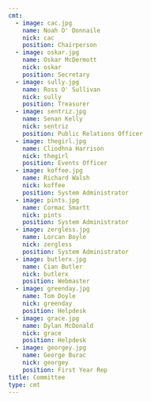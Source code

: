 ```yaml
---
cmt:
  - image: cac.jpg
    name: Noah O' Donnaile
    nick: cac
    position: Chairperson
  - image: oskar.jpg
    name: Oskar McDermott
    nick: oskar
    position: Secretary
  - image: sully.jpg
    name: Ross O' Sullivan
    nick: sully
    position: Treasurer
  - image: sentriz.jpg
    name: Senan Kelly
    nick: sentriz
    position: Public Relations Officer
  - image: thegirl.jpg
    name: Cliodhna Harrison
    nick: thegirl
    position: Events Officer
  - image: koffee.jpg
    name: Richard Walsh
    nick: koffee
    position: System Administrator
  - image: pints.jpg
    name: Cormac Smartt
    nick: pints
    position: System Administrator
  - image: zergless.jpg
    name: Lorcan Boyle
    nick: zergless
    position: System Administrator
  - image: butlerx.jpg
    name: Cian Butler
    nick: butlerx
    position: Webmaster
  - image: greenday.jpg
    name: Tom Doyle
    nick: greenday
    position: Helpdesk
  - image: grace.jpg
    name: Dylan McDonald
    nick: grace
    position: Helpdesk
  - image: georgey.jpg
    name: George Burac
    nick: georgey
    position: First Year Rep
title: Committee
type: cmt
---
```


